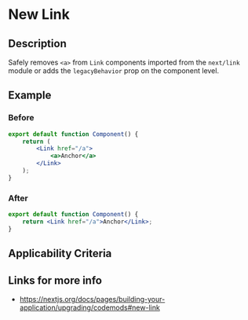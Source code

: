 # New Link

## Description

Safely removes `<a>` from `Link` components imported from the `next/link` module or adds the `legacyBehavior` prop on the component level.

## Example

### Before

```jsx
export default function Component() {
	return (
		<Link href="/a">
			<a>Anchor</a>
		</Link>
	);
}
```

### After

```jsx
export default function Component() {
	return <Link href="/a">Anchor</Link>;
}
```

## Applicability Criteria

## Links for more info

- https://nextjs.org/docs/pages/building-your-application/upgrading/codemods#new-link
